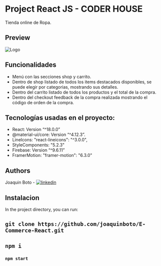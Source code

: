 
# Project React JS - CODER HOUSE

Tienda online de Ropa.

## Preview

![Logo](https://media.giphy.com/media/cMO3J9Fl5qwK34Idoe/giphy.gif)


## Funcionalidades

- Menú con las secciones shop y carrito.
- Dentro de shop listado de todos los items destacados disponibles, se puede elegir por categorias, mostrando sus detalles.
- Dentro del carrito listado de todos los productos y el total de la compra.
- Dentro del checkout feedback de la compra realizada mostrando el código de orden de la compra.

## Tecnologías usadas en el proyecto:

- React: Version “^18.0.0”
- @material-ui/core: Version “^4.12.3”.
- LineIcons: "react-lineicons": "^3.0.0",
- StyleComponents: "5.2.3"
- Firebase: Version “^9.6.11”
- FramerMotion: "framer-motion": "6.3.0"



## Authors

Joaquin Boto - [![linkedin](https://img.shields.io/badge/linkedin-0A66C2?style=for-the-badge&logo=linkedin&logoColor=white)](https://www.linkedin.com/in/joaquinboto) 

## Instalacion

In the project directory, you can run:

## `git clone https://github.com/joaquinboto/E-Commerce-React.git`

## `npm i`

### `npm start`

